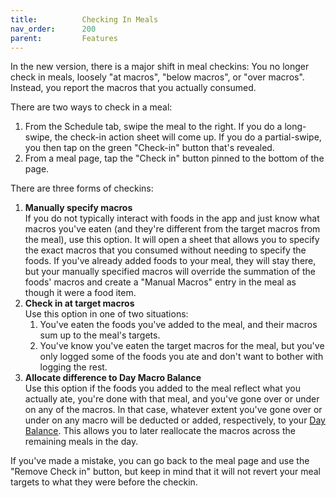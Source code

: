 ```yaml
---
title:          Checking In Meals
nav_order:      200
parent:         Features
---
```


In the new version, there is a major shift in meal checkins: You no longer check in meals, loosely "at macros", "below macros", or "over macros". Instead, you report the macros that you actually consumed.

There are two ways to check in a meal:
1. From the Schedule tab, swipe the meal to the right. If you do a long-swipe, the check-in action sheet will come up. If you do a partial-swipe, you then tap on the green "Check-in" button that's revealed.
2. From a meal page, tap the "Check in" button pinned to the bottom of the page.

There are three forms of checkins:
1. **Manually specify macros**<br />
    If you do not typically interact with foods in the app and just know what macros you've eaten (and they're different from the target macros from the meal), use this option. It will open a sheet that allows you to specify the exact macros that you consumed without needing to specify the foods. If you've already added foods to your meal, they will stay there, but your manually specified macros will override the summation of the foods' macros and create a "Manual Macros" entry in the meal as though it were a food item.
2. **Check in at target macros**<br />
    Use this option in one of two situations:
    1. You've eaten the foods you've added to the meal, and their macros sum up to the meal's targets.
    2. You've know you've eaten the target macros for the meal, but you've only logged some of the foods you ate and don't want to bother with logging the rest.
3. **Allocate difference to Day Macro Balance**<br />
    Use this option if the foods you added to the meal reflect what you actually ate, you're done with that meal, and you've gone over or under on any of the macros. In that case, whatever extent you've gone over or under on any macro will be deducted or added, respectively, to your [Day Balance](/diet/features/#day-balance). This allows you to later reallocate the macros across the remaining meals in the day.

If you've made a mistake, you can go back to the meal page and use the "Remove Check in" button, but keep in mind that it will not revert your meal targets to what they were before the checkin.